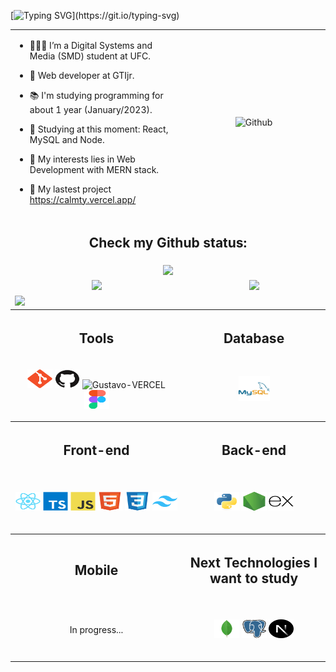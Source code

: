 [![Typing SVG](https://readme-typing-svg.herokuapp.com/?color=00AEFF&size=52&center=true&vCenter=true&height=100&width=1000&lines=HELLO!👋;My+name+is+Gustavo;I'm+18+years+old;)](https://git.io/typing-svg)

<table>
  <tr>
    <td> 

-  👨🏽‍💻 I’m a Digital Systems and Media (SMD) student at UFC.
-  💜 Web developer at GTIjr.
-  📚 I'm studying programming for about 1 year (January/2023).
-  📖 Studying at this moment: React, MySQL and Node.
-  🤔 My interests lies in Web Development with MERN stack.
-  🔎 My lastest project https://calmty.vercel.app/

 
    </td>
    <td align="center">
      <img width="200%" alt="Github" src="https://camo.githubusercontent.com/bb27b9c1df90df738e91a54665d3adb08f60583fad2f266ffbde14508e6dc918/68747470733a2f2f692e70696e696d672e636f6d2f6f726967696e616c732f65342f32362f37302f65343236373032656466383734623138316163656431653266613563366364652e676966" />
    </td>
  </tr>
  
  
  <tr align='center'>
    <td colspan='2'><h2>Check my Github status:</h2></td>
  </tr>
  
  <tr>
    
  </tr>
  
  <tr>
    
  </tr>
  
  <tr align='center'>
    <td colspan='2'>
       <img width="35%" src="https://github-readme-stats.vercel.app/api/top-langs/?username=Gustavonn07&layout=compact&hide_border=true&langs_count=7&theme=algolia"/>
    </td>
<!--      <td>
    <img width="90%" src="https://profile-counter.glitch.me/Gustavonn07/count.svg">
    </td> -->
  </tr>
  
  <tr></tr>
  
  <tr align='center'>
    <td>
      <img height="100%" src="https://github-readme-stats-sigma-five.vercel.app/api?username=Gustavonn07&show_icons=true&include_all_commits=true&count_private=true&hide_border=true&theme=algolia" />
    </td>
    <td>
      <img height="100%" src="https://github-readme-streak-stats.herokuapp.com?user=Gustavonn07&theme=algolia&hide_border=true" />
    </td>
  </tr>
  
  <tr></tr>
  
  <tr>
    <td colspan='2'>
      <img src="https://github-readme-activity-graph.vercel.app/graph?username=Gustavonn07&theme=react-dark&hide_border=true" />
    </td>
  </tr>
  
  <tr align='center'>
    <th>
      <h2>Tools</h2>
    </th>
    <th>
      <h2>Database</h2>
    </th>
  </tr>
  
  <tr align='center' height='100px'>
    <td>
      <img alt="Gustavo-GIT" height="30" width="40" src="https://raw.githubusercontent.com/devicons/devicon/master/icons/git/git-original.svg">
      <img alt="Gustavo-GITHUB" height="30" width="40" src="https://raw.githubusercontent.com/devicons/devicon/master/icons/github/github-original.svg">
      <img alt="Gustavo-VERCEL" height="30" width="30" src="https://flow-public.nimbuspop.com/flow-apps/vercel.png">
<!--       <img alt="Gustavo-WINDOWS" height="30" width="40" src="https://raw.githubusercontent.com/devicons/devicon/master/icons/windows8/windows8-original.svg"> -->
<!--       <img alt="Gustavo-PYCHARM" height="30" width="40" src="https://raw.githubusercontent.com/devicons/devicon/master/icons/pycharm/pycharm-plain.svg"> -->
<!--       <img alt="Gustavo-VSCODE" height="30" width="40" src="https://raw.githubusercontent.com/devicons/devicon/master/icons/vscode/vscode-original.svg"> -->
<!--       <img alt="Gustavo-PROCESSING" height="30" width="40" src="https://raw.githubusercontent.com/devicons/devicon/master/icons/processing/processing-original.svg"> -->
<!--       <img alt="Gustavo-NPM" height="30" width="40" src="https://raw.githubusercontent.com/devicons/devicon/master/icons/npm/npm-original-wordmark.svg"> -->
<!--       <img alt="Gustavo-PHOTOPEA" height="30" width="30" src="https://i.pinimg.com/originals/d5/77/24/d57724c24f2133b292e992aa17c38e56.png"> -->
      <img alt="Gustavo-FIGMA" height="30" width="40" src="https://raw.githubusercontent.com/devicons/devicon/master/icons/figma/figma-original.svg">
    </td>
    <td>
      <img alt="Gustavo-MYSQL" height="40" width="50" src="https://raw.githubusercontent.com/devicons/devicon/master/icons/mysql/mysql-original-wordmark.svg">   
    </td>
  </tr>
  
  <tr align='center'>
    <th>
      <h2>Front-end</h2>
    </th>
    <th>
      <h2>Back-end</h2>
    </th>
  </tr>
  
  <tr align='center' height='100px'>
    <td width='600px'>
<!--       <img alt="Gustavo-BABEL" height="30" width="40" src="https://raw.githubusercontent.com/devicons/devicon/master/icons/babel/babel-original.svg">
      <img alt="Gustavo-WEBPACK" height="30" width="40" src="https://raw.githubusercontent.com/devicons/devicon/master/icons/webpack/webpack-original.svg"> -->
      <img alt="Gustavo-REACTJS" height="30" width="40" src="https://raw.githubusercontent.com/devicons/devicon/master/icons/react/react-original.svg">
      <img alt="Gustavo-TYPESCRIPT" height="30" width="40" src="https://raw.githubusercontent.com/devicons/devicon/master/icons/typescript/typescript-original.svg">
      <img alt="Gustavo-JS" height="30" width="40" src="https://raw.githubusercontent.com/devicons/devicon/master/icons/javascript/javascript-original.svg">
      <img alt="Gustavo-HTML" height="30" width="40" src="https://raw.githubusercontent.com/devicons/devicon/master/icons/html5/html5-original.svg">
      <img alt="Gustavo-CSS" height="30" width="40" src="https://raw.githubusercontent.com/devicons/devicon/master/icons/css3/css3-original.svg">
<!--       <img alt="Gustavo-SASS" height="30" width="40" src="https://raw.githubusercontent.com/devicons/devicon/master/icons/sass/sass-original.svg"> -->
<!--       <img alt="Gustavo-BOOTSTRAP" height="30" width="40" src="https://raw.githubusercontent.com/devicons/devicon/master/icons/bootstrap/bootstrap-plain.svg"> -->
      <img alt="Gustavo-TAILWIND" height="30" width="40" src="https://raw.githubusercontent.com/devicons/devicon/master/icons/tailwindcss/tailwindcss-plain.svg">
    </td>
    <td width='600px'>
      <img alt="Gustavo-PYTHON" height="30" width="40" src="https://raw.githubusercontent.com/devicons/devicon/master/icons/python/python-original.svg">
      <img alt="Gustavo-NODEJS" height="30" width="40" src="https://raw.githubusercontent.com/devicons/devicon/master/icons/nodejs/nodejs-original.svg">
      <img alt="Gustavo-EXPRESS" height="30" width="40" src="https://raw.githubusercontent.com/devicons/devicon/master/icons/express/express-original.svg">
    </td>
  </tr>
  
  <tr align='center'>
    <th>
      <h2>Mobile</h2>
    </th>
    <th colspan='2'>
      <h2>Next Technologies I want to study</h2>
    </th> 
  </tr>
  
  <tr align='center' height='100px'>
    <td>
      In progress...
    </td>
    <td>
      <img alt="Gustavo-MONGODB" height="30" width="40" src="https://raw.githubusercontent.com/devicons/devicon/master/icons/mongodb/mongodb-original.svg">
<!--       <img alt="Gustavo-P5" height="30" width="30" src="https://miro.medium.com/v2/resize:fit:300/1*h9G7gjWQeQVwqkbhHVvOQg.png"> -->
      <img alt="Gustavo-POSTGRESQL" height="30" width="40" src="https://raw.githubusercontent.com/devicons/devicon/master/icons/postgresql/postgresql-original.svg">
      <img alt="Gustavo-NEXTJS" height="30" width="40" src="https://raw.githubusercontent.com/devicons/devicon/master/icons/nextjs/nextjs-original.svg">
<!--       <img alt="Gustavo-JAVA" height="30" width="40" src="https://raw.githubusercontent.com/devicons/devicon/master/icons/java/java-original.svg"> -->
    </td>
  </tr>
</table>
